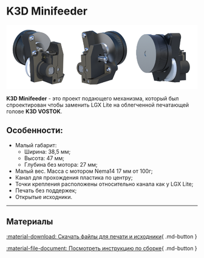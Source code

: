 # K3D Minifeeder

![](./pics/minifeeder_index_pic.png)

**K3D Minifeeder** - это проект подающего механизма, который был спроектирован чтобы заменить LGX Lite на облегченной печатающей голове **K3D VOSTOK**.

## Особенности:

- Малый габарит:
  - Ширина: 38,5 мм;
  - Высота: 47 мм;
  - Глубина без мотора: 27 мм;
- Малый вес. Масса с мотором Nema14 17 мм от 100г;
- Канал для прохождения пластика по центру;
- Точки крепления расположены относительно канала как у LGX Lite;
- Печать без поддержек;
- Открытые исходники.

---

## Материалы

[:material-download: Скачать файлы для печати и исходники](./releases){ .md-button }

[:material-file-document: Посмотреть инструкцию по сборке](./minifeeder_assembly){ .md-button }
